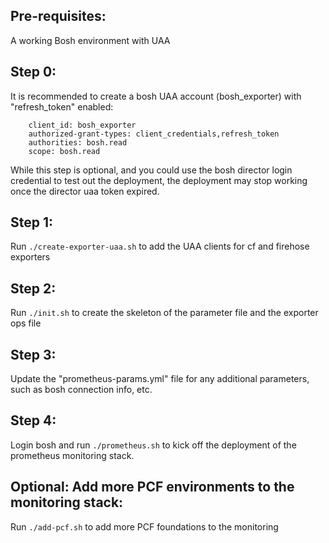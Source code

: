 ## Pre-requisites:
A working Bosh environment with UAA

## Step 0:
It is recommended to create a bosh UAA account (bosh_exporter) with "refresh_token" enabled:
```
    client_id: bosh_exporter
    authorized-grant-types: client_credentials,refresh_token
    authorities: bosh.read
    scope: bosh.read
```
While this step is optional, and you could use the bosh director login credential to test out the deployment, the deployment may stop working once the director uaa token expired. 
## Step 1:
Run ```./create-exporter-uaa.sh``` to add the UAA clients for cf and firehose exporters
## Step 2:
Run ```./init.sh``` to create the skeleton of the parameter file and the exporter ops file
## Step 3:
Update the "prometheus-params.yml" file for any additional parameters, such as bosh connection info, etc.
## Step 4:
Login bosh and run ```./prometheus.sh``` to kick off the deployment of the prometheus monitoring stack.

## Optional: Add more PCF environments to the monitoring stack:
Run ```./add-pcf.sh``` to add more PCF foundations to the monitoring